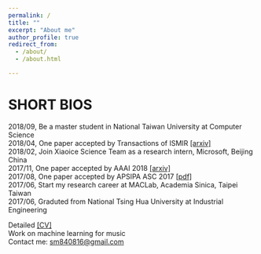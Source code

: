 ```yaml
---
permalink: /
title: ""
excerpt: "About me"
author_profile: true
redirect_from: 
  - /about/
  - /about.html

---
```


SHORT BIOS
=====
2018/09, Be a master student in National Taiwan University at Computer Science <br />
2018/04, One paper accepted by Transactions of ISMIR [\[arxiv\]](https://arxiv.org/abs/1802.10495) <br />
2018/02, Join Xiaoice Science Team as a research intern, Microsoft, Beijing China <br />
2017/11, One paper accepted by AAAI 2018 [\[arxiv\]](https://arxiv.org/abs/1709.04384) <br />
2017/08, One paper accepted by APSIPA ASC 2017 [\[pdf\]](https://remyhuang.github.io/files/huang17apsipa.pdf) <br />
2017/06, Start my research career at MACLab, Academia Sinica, Taipei Taiwan <br />
2017/06, Graduted from National Tsing Hua University at Industrial Engineering <br />

Detailed [\[CV\]](https://remyhuang.github.io/files/huang_cv.pdf) <br />
Work on machine learning for music <br />
Contact me: sm840816@gmail.com
